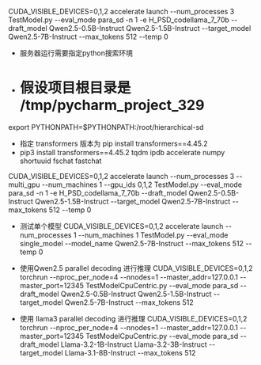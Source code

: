 CUDA_VISIBLE_DEVICES=0,1,2 accelerate launch --num_processes 3 TestModel.py --eval_mode para_sd  -n 1  -e H_PSD_codellama_7_70b --draft_model Qwen2.5-0.5B-Instruct Qwen2.5-1.5B-Instruct --target_model Qwen2.5-7B-Instruct --max_tokens 512 --temp 0

* 服务器运行需要指定python搜索环境 
* # 假设项目根目录是 /tmp/pycharm_project_329
export PYTHONPATH=$PYTHONPATH:/root/hierarchical-sd
* 指定 transformers 版本为 pip install transformers==4.45.2
* pip3 install transformers==4.45.2 tqdm ipdb accelerate numpy shortuuid fschat fastchat

CUDA_VISIBLE_DEVICES=0,1,2 accelerate launch --num_processes 3 --multi_gpu --num_machines 1 --gpu_ids 0,1,2  TestModel.py --eval_mode para_sd  -n 1  -e H_PSD_codellama_7_70b --draft_model Qwen2.5-0.5B-Instruct Qwen2.5-1.5B-Instruct --target_model Qwen2.5-7B-Instruct --max_tokens 512 --temp 0
* 测试单个模型
CUDA_VISIBLE_DEVICES=0,1,2 accelerate launch --num_processes 1  --num_machines 1  TestModel.py --eval_mode single_model --model_name Qwen2.5-7B-Instruct --max_tokens 512 --temp 0
* 使用Qwen2.5 parallel decoding 进行推理
CUDA_VISIBLE_DEVICES=0,1,2 torchrun --nproc_per_node=4 --nnodes=1 --master_addr=127.0.0.1 --master_port=12345 TestModelCpuCentric.py --eval_mode para_sd --draft_model Qwen2.5-0.5B-Instruct Qwen2.5-1.5B-Instruct --target_model Qwen2.5-7B-Instruct --max_tokens 512 

* 使用 llama3 parallel decoding 进行推理
CUDA_VISIBLE_DEVICES=0,1,2 torchrun --nproc_per_node=4 --nnodes=1 --master_addr=127.0.0.1 --master_port=12345 TestModelCpuCentric.py --eval_mode para_sd --draft_model Llama-3.2-1B-Instruct Llama-3.2-3B-Instruct --target_model Llama-3.1-8B-Instruct --max_tokens 512 

